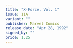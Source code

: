 ```yaml
---
title: "X-Force, Vol. 1"
issue: 11A
variant: ""
publisher: Marvel Comics
release_date: "Apr 28, 1992"
signed_by: ""
price: 1.25
---
```

